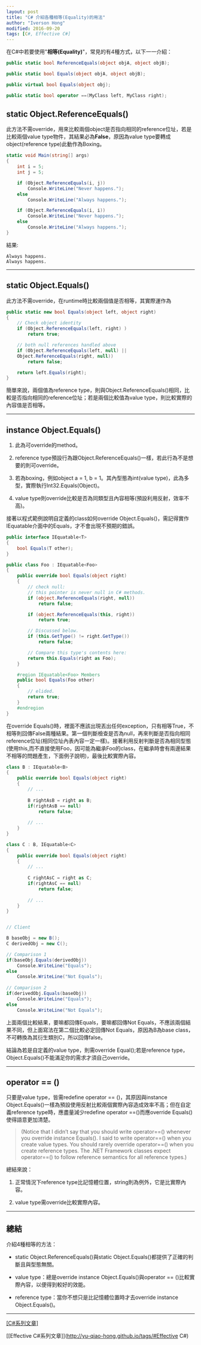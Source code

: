 ```yaml
---
layout: post
title: "C# 介紹各種相等(Equality)的用法"
author: "Iverson Hong"
modified: 2016-09-20
tags: [C#, Effective C#]
---
```


在C#中若要使用"**相等(Equality)**"，常見的有4種方式，以下一一介紹：

~~~csharp
public static bool ReferenceEquals(object objA, object objB);

public static bool Equals(object objA, object objB);

public virtual bool Equals(object obj);

public static bool operator ==(MyClass left, MyClass right);
~~~

## static Object.ReferenceEquals() ##

此方法不需override，用來比較兩個object是否指向相同的reference位址，若是比較兩個value type物件，其結果必為**False**，原因為value type要轉成object(reference type)此動作為Boxing。

~~~csharp
static void Main(string[] args)
{
    int i = 5;
    int j = 5;

    if (Object.ReferenceEquals(i, j))
        Console.WriteLine("Never happens.");
    else
        Console.WriteLine("Always happens.");

    if (Object.ReferenceEquals(i, i))
        Console.WriteLine("Never happens.");
    else
        Console.WriteLine("Always happens.");
}
~~~

結果:

    Always happens.
    Always happens.

----------

## static Object.Equals() ##

此方法不需override，在runtime時比較兩個值是否相等，其實際運作為

~~~csharp
public static new bool Equals(object left, object right)
{
    // Check object identity
    if (Object.ReferenceEquals(left, right) )
        return true;

    // both null references handled above
    if (Object.ReferenceEquals(left, null) ||
    Object.ReferenceEquals(right, null))
        return false;

    return left.Equals(right);
}
~~~

簡單來說，兩個值為reference type，則與Object.ReferenceEquals()相同，比較是否指向相同的reference位址；若是兩個比較值為value type，則比較實際的內容值是否相等。

----------

## instance Object.Equals() ##

1. 此為可override的method。
 
2. reference type預設行為跟Object.ReferenceEquals()一樣，若此行為不是想要的則可override。

3. 若為boxing，例如object a = 1, b = 1。其內型態為int(value type)，此為多型，實際執行Int32.Equals(Object)。
 
3. value type則override比較是否為同類型且內容相等(預設利用反射，效率不高)。

接著以程式範例說明自定義的class如何override Object.Equals()，需記得實作IEquatable<T>介面中的Equals，才不會出現不預期的錯誤。

~~~csharp
public interface IEquatable<T>
{
    bool Equals(T other);
}
~~~

~~~csharp
public class Foo : IEquatable<Foo>
{
    public override bool Equals(object right)
    {
        // check null:
        // this pointer is never null in C# methods.
        if (object.ReferenceEquals(right, null))
            return false;

        if (object.ReferenceEquals(this, right))
            return true;

        // Discussed below.
        if (this.GetType() != right.GetType())
            return false;

        // Compare this type's contents here:
        return this.Equals(right as Foo);
    }

    #region IEquatable<Foo> Members
    public bool Equals(Foo other)
    {
        // elided.
        return true;
    }
    #endregion
}
~~~

在override Equals()時，裡面不應該出現丟出任何exception，只有相等True，不相等則回傳False兩種結果。第一個判斷檢查是否為null，再來判斷是否指向相同reference位址(相同位址內表內容一定一樣)。接著利用反射判斷是否為相同型態(使用this,而不直接使用Foo，因可能為繼承Foo的class，在繼承時會有兩邊結果不相等的問題產生，下面例子說明)，最後比較實際內容。

~~~csharp
class B : IEquatable<B>
{
    public override bool Equals(object right)
    {
        // ...
     
        B rightAsB = right as B;
        if(rightAsB == null)
            return false;
         
        // ...
    }
}

class C : B, IEquatable<C>
{
    public override bool Equals(object right)
    {
        // ...
     
        C rightAsC = right as C;
        if(rightAsC == null)
            return false;
         
        // ...
    }
}


// Client

B baseObj = new B();
C derivedObj = new C();

// Comparison 1
if(baseObj.Equals(derivedObj))
    Console.WriteLine("Equals");
else
    Console.WriteLine("Not Equals");
    
// Comparison 2
if(derivedObj.Equals(baseObj))
    Console.WriteLine("Equals");
else
    Console.WriteLine("Not Equals");
~~~

上面兩個比較結果，要嘛都回傳Equals，要嘛都回傳Not Equals，不應該兩個結果不同，但上面寫法在第二個比較必定回傳Not Equals，原因為B為base class，不可轉換為其衍生類別C，所以回傳false。

結論為若是自定義的value type，則需override Equal();若是reference type， Object.Equals()不能滿足你的需求才須自己override。

----------

## operator == () ##

只要是value type，皆需redefine operator == ()，其原因與instance Object.Equals()一樣為預設使用反射比較兩個實際內容造成效率不高；但在自定義reference type時，應盡量減少redefine operator ==()而應override Equals()使得語意更加清楚。

> (Notice that I didn’t say that you should write operator==() whenever you override instance Equals(). I said to write operator==() when you create value types. You should rarely override operator==() when you create reference types. The .NET Framework classes expect operator==() to follow reference semantics for all reference types.)

總結來說：

1. 正常情況下reference type比記憶體位置，string則為例外，它是比實際內容。

2. value type需override比較實際內容。

----------

## 總結 ##

介紹4種相等的方法：

- static Object.ReferenceEquals()與static Object.Equals()都提供了正確的判斷且與型態無關。

- value type：總是override instance Object.Equals()與operator == ()比較實際內容，以便得到較好的效能。

- reference type：當你不想只是比記憶體位置時才去override instance Object.Equals()。

----------

[[C#系列文章]](http://yu-qiao-hong.github.io/tags/#C#)

[[Effective C#系列文章]](http://yu-qiao-hong.github.io/tags/#Effective C#)
